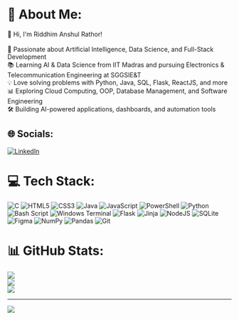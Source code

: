 # 💫 About Me:
👋 Hi, I'm Riddhim Anshul Rathor!<br><br>🚀 Passionate about Artificial Intelligence, Data Science, and Full-Stack Development<br>📚 Learning AI & Data Science from IIT Madras and pursuing Electronics & Telecommunication Engineering at SGGSIE&T<br>💡 Love solving problems with Python, Java, SQL, Flask, ReactJS, and more<br>📊 Exploring Cloud Computing, OOP, Database Management, and Software Engineering<br>🛠️ Building AI-powered applications, dashboards, and automation tools<br>


## 🌐 Socials:
[![LinkedIn](https://img.shields.io/badge/LinkedIn-%230077B5.svg?logo=linkedin&logoColor=white)](https://linkedin.com/in/riddhim-rathor) 

# 💻 Tech Stack:
![C](https://img.shields.io/badge/c-%2300599C.svg?style=flat&logo=c&logoColor=white) ![HTML5](https://img.shields.io/badge/html5-%23E34F26.svg?style=flat&logo=html5&logoColor=white) ![CSS3](https://img.shields.io/badge/css3-%231572B6.svg?style=flat&logo=css3&logoColor=white) ![Java](https://img.shields.io/badge/java-%23ED8B00.svg?style=flat&logo=openjdk&logoColor=white) ![JavaScript](https://img.shields.io/badge/javascript-%23323330.svg?style=flat&logo=javascript&logoColor=%23F7DF1E) ![PowerShell](https://img.shields.io/badge/PowerShell-%235391FE.svg?style=flat&logo=powershell&logoColor=white) ![Python](https://img.shields.io/badge/python-3670A0?style=flat&logo=python&logoColor=ffdd54) ![Bash Script](https://img.shields.io/badge/bash_script-%23121011.svg?style=flat&logo=gnu-bash&logoColor=white) ![Windows Terminal](https://img.shields.io/badge/Windows%20Terminal-%234D4D4D.svg?style=flat&logo=windows-terminal&logoColor=white) ![Flask](https://img.shields.io/badge/flask-%23000.svg?style=flat&logo=flask&logoColor=white) ![Jinja](https://img.shields.io/badge/jinja-white.svg?style=flat&logo=jinja&logoColor=black) ![NodeJS](https://img.shields.io/badge/node.js-6DA55F?style=flat&logo=node.js&logoColor=white) ![SQLite](https://img.shields.io/badge/sqlite-%2307405e.svg?style=flat&logo=sqlite&logoColor=white) ![Figma](https://img.shields.io/badge/figma-%23F24E1E.svg?style=flat&logo=figma&logoColor=white) ![NumPy](https://img.shields.io/badge/numpy-%23013243.svg?style=flat&logo=numpy&logoColor=white) ![Pandas](https://img.shields.io/badge/pandas-%23150458.svg?style=flat&logo=pandas&logoColor=white) ![Git](https://img.shields.io/badge/git-%23F05033.svg?style=flat&logo=git&logoColor=white)
# 📊 GitHub Stats:
![](https://github-readme-stats.vercel.app/api?username=Riddhim-r&theme=calm_pink&hide_border=false&include_all_commits=false&count_private=false)<br/>
![](https://github-readme-streak-stats.herokuapp.com/?user=Riddhim-r&theme=calm_pink&hide_border=false)<br/>
![](https://github-readme-stats.vercel.app/api/top-langs/?username=Riddhim-r&theme=calm_pink&hide_border=false&include_all_commits=false&count_private=false&layout=compact)


---
[![](https://visitcount.itsvg.in/api?id=Riddhim-r&icon=9&color=5)](https://visitcount.itsvg.in)

<!-- Proudly created with GPRM ( https://gprm.itsvg.in ) -->

